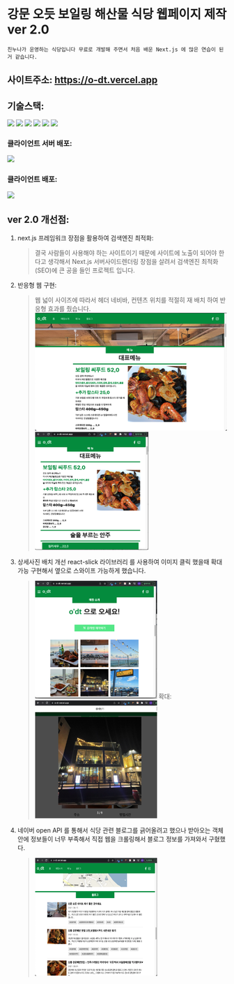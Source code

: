 # 강문 오듯 보일링 해산물 식당 웹페이지 제작 ver 2.0

    친누나가 운영하는 식당입니다 무료로 개발해 주면서 처음 배운 Next.js 에 많은 연습이 된거 같습니다.

## 사이트주소: https://o-dt.vercel.app

## 기술스택:

<p>
    <img src="https://img.shields.io/badge/Node.js-339933?style=flat-square&logo=Node.js&logoColor=white"/>
    <img src="https://img.shields.io/badge/React-61DAFB?style=flat-square&logo=React&logoColor=white"/>
    <img src="https://img.shields.io/badge/Next-0f0303?style=flat-square&logo=Next.js&logoColor=white"/>
    <img src="https://img.shields.io/badge/express-fff?style=flat-square&logo=express.js&logoColor=white"/>
    <img src="https://img.shields.io/badge/Postcss-red?style=flat-square&logo=Postcss&logoColor=white"/>
    <img src="https://img.shields.io/badge/styledComponents-c44569?style=flat-square&logo=styledComponents&logoColor=white"/>
</p>

### 클라이언트 서버 배포:

<img src="https://img.shields.io/badge/heroku-634A87?style=flat-square&logo=heroku&logoColor=white"/>

### 클라이언트 배포:

<img src="https://img.shields.io/badge/vercel-black?style=flat-square&logo=vercel&logoColor=white"/>

## ver 2.0 개선점:

1. next.js 프레임워크 장점을 활용하여 검색엔진 최적화:
   > 결국 사람들이 사용해야 하는 사이트이기 때문에 사이트에 노출이 되어야 한다고 생각해서 Next.js 서버사이드렌더링 장점을 살려서 검색엔진 최적화(SEO)에 큰 공을 들인 프로젝트 입니다.
2. 반응형 웹 구현:
   > 웹 넓이 사이즈에 따라서 헤더 네비바, 컨텐츠 위치를 적절히 재 배치 하여 반응형 효과를 줬습니다.
   > <img src="public/image/md1.png"  width="700" height="270"> <img src="public/image/md2.png"  width="260" height="270">
3. 상세사진 배치 개선 react-slick 라이브러리 를 사용하여 이미지 클릭 했을때 확대가능 구현해서 옆으로 스와이프 가능하게 했습니다.
   > <img src="public/image/md3.png"  width="280" height="270">
   > 확대:
   > <img src="public/image/md4.png"  width="280" height="270">
4. 네이버 open API 를 통해서 식당 관련 블로그를 긁어올려고 했으나 받아오는 객체안에 정보들이 너무 부족해서 직접 웹을 크롤링해서 블로그 정보를 가져와서 구혔했다.
   > <img src="public/image/md5.png"  width="280" height="270">
